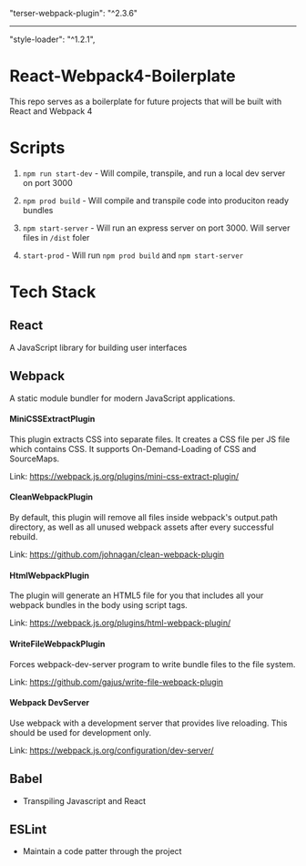 "terser-webpack-plugin": "^2.3.6"

---

"style-loader": "^1.2.1",

# React-Webpack4-Boilerplate

This repo serves as a boilerplate for future projects that will be built with React and Webpack 4

# Scripts

1. `npm run start-dev` - Will compile, transpile, and run a local dev server on port 3000

2. `npm prod build` - Will compile and transpile code into produciton ready bundles

3. `npm start-server` - Will run an express server on port 3000. Will server files in `/dist` foler

4. `start-prod` - Will run `npm prod build` and `npm start-server`

# Tech Stack

## React

A JavaScript library for building user interfaces

## Webpack

A static module bundler for modern JavaScript applications.

#### MiniCSSExtractPlugin

This plugin extracts CSS into separate files. It creates a CSS file per JS file which contains CSS. It supports On-Demand-Loading of CSS and SourceMaps.

Link: https://webpack.js.org/plugins/mini-css-extract-plugin/

#### CleanWebpackPlugin

By default, this plugin will remove all files inside webpack's output.path directory, as well as all unused webpack assets after every successful rebuild.

Link: https://github.com/johnagan/clean-webpack-plugin

#### HtmlWebpackPlugin

The plugin will generate an HTML5 file for you that includes all your webpack bundles in the body using script tags.

Link: https://webpack.js.org/plugins/html-webpack-plugin/

#### WriteFileWebpackPlugin

Forces webpack-dev-server program to write bundle files to the file system.

Link: https://github.com/gajus/write-file-webpack-plugin

#### Webpack DevServer

Use webpack with a development server that provides live reloading. This should be used for development only.

Link: https://webpack.js.org/configuration/dev-server/

## Babel

- Transpiling Javascript and React

## ESLint

- Maintain a code patter through the project
